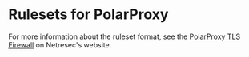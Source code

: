 # Rulesets for PolarProxy
For more information about the ruleset format, see the [PolarProxy TLS Firewall](https://www.netresec.com/?page=TlsFirewall) on Netresec's website.
